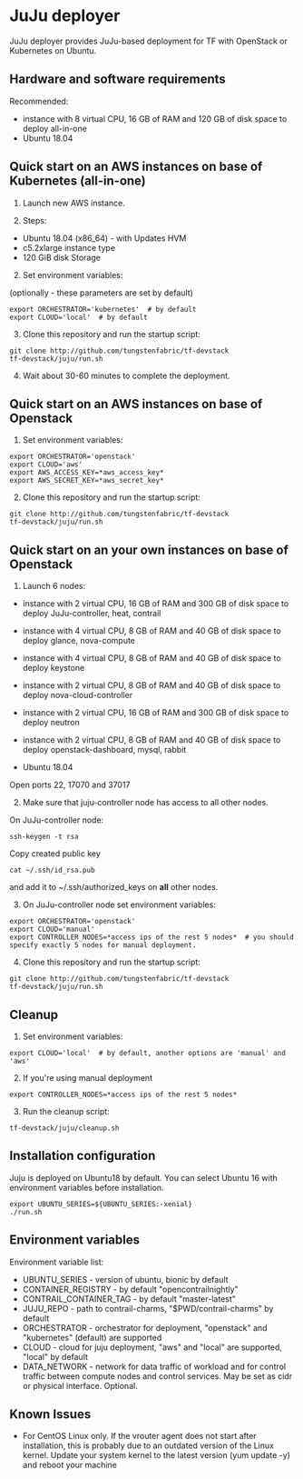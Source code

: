 # JuJu deployer

JuJu deployer provides JuJu-based deployment for TF with OpenStack or Kubernetes on Ubuntu.

## Hardware and software requirements

Recommended:
- instance with 8 virtual CPU, 16 GB of RAM and 120 GB of disk space to deploy all-in-one
- Ubuntu 18.04

## Quick start on an AWS instances on base of Kubernetes (all-in-one)

1. Launch new AWS instance.

1. Steps:
- Ubuntu 18.04 (x86_64) - with Updates HVM
- c5.2xlarge instance type
- 120 GiB disk Storage

2. Set environment variables:

(optionally - these parameters are set by default)

```
export ORCHESTRATOR='kubernetes'  # by default
export CLOUD='local'  # by default
```

3. Clone this repository and run the startup script:

```
git clone http://github.com/tungstenfabric/tf-devstack
tf-devstack/juju/run.sh
```

4. Wait about 30-60 minutes to complete the deployment.


## Quick start on an AWS instances on base of Openstack

1. Set environment variables:
```
export ORCHESTRATOR='openstack'
export CLOUD='aws'
export AWS_ACCESS_KEY=*aws_access_key*
export AWS_SECRET_KEY=*aws_secret_key*
```

2. Clone this repository and run the startup script:
```
git clone http://github.com/tungstenfabric/tf-devstack
tf-devstack/juju/run.sh
```

## Quick start on an your own instances on base of Openstack

1. Launch 6 nodes:

- instance with 2 virtual CPU, 16 GB of RAM and 300 GB of disk space to deploy JuJu-controller, heat, contrail
- instance with 4 virtual CPU, 8 GB of RAM and 40 GB of disk space to deploy glance, nova-compute
- instance with 4 virtual CPU, 8 GB of RAM and 40 GB of disk space to deploy keystone
- instance with 2 virtual CPU, 8 GB of RAM and 40 GB of disk space to deploy nova-cloud-controller
- instance with 2 virtual CPU, 16 GB of RAM and 300 GB of disk space to deploy neutron
- instance with 2 virtual CPU, 8 GB of RAM and 40 GB of disk space to deploy openstack-dashboard, mysql, rabbit

- Ubuntu 18.04

Open ports 22, 17070 and 37017

2. Make sure that juju-controller node has access to all other nodes.

On JuJu-controller node:
```
ssh-keygen -t rsa
```

Copy created public key
```
cat ~/.ssh/id_rsa.pub
```
and add it to ~/.ssh/authorized_keys on **all** other nodes.

3. On JuJu-controller node set environment variables:
```
export ORCHESTRATOR='openstack'
export CLOUD='manual'
export CONTROLLER_NODES=*access ips of the rest 5 nodes*  # you should specify exactly 5 nodes for manual deployment.
```

4. Clone this repository and run the startup script:
```
git clone http://github.com/tungstenfabric/tf-devstack
tf-devstack/juju/run.sh
```

## Cleanup
1. Set environment variables:

```
export CLOUD='local'  # by default, another options are 'manual' and 'aws'
```

2. If you're using manual deployment
```
export CONTROLLER_NODES=*access ips of the rest 5 nodes*
```

3. Run the cleanup script:
```
tf-devstack/juju/cleanup.sh
```

## Installation configuration

Juju is deployed on Ubuntu18 by default.
You can select Ubuntu 16 with environment variables before installation.

```
export UBUNTU_SERIES=${UBUNTU_SERIES:-xenial}
./run.sh
```

## Environment variables
Environment variable list:
- UBUNTU_SERIES - version of ubuntu, bionic by default
- CONTAINER_REGISTRY - by default "opencontrailnightly"
- CONTRAIL_CONTAINER_TAG - by default "master-latest"
- JUJU_REPO - path to contrail-charms, "$PWD/contrail-charms" by default
- ORCHESTRATOR - orchestrator for deployment, "openstack" and "kubernetes" (default) are supported
- CLOUD - cloud for juju deployment, "aws" and "local" are supported, "local" by default
- DATA_NETWORK - network for data traffic of workload and for control traffic between compute nodes and control services. May be set as cidr or physical interface. Optional.

## Known Issues
- For CentOS Linux only. If the vrouter agent does not start after installation, this is probably due to an outdated version of the Linux kernel. Update your system kernel to the latest version (yum update -y) and reboot your machine